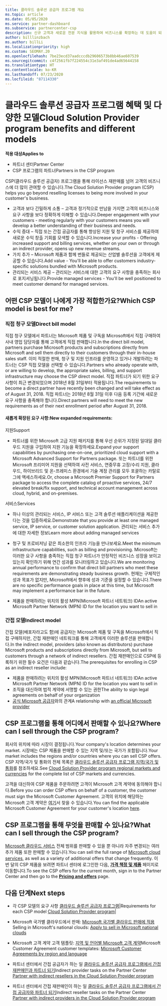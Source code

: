 ```yaml
---
title: 클라우드 솔루션 공급자 프로그램 개요
ms.topic: article
ms.date: 05/05/2020
ms.service: partner-dashboard
ms.subservice: partnercenter-csp
description: 신규 고객과 새로운 전문 지식을 활용하여 비즈니스를 확장하는 데 도움이 되는 클라우드 솔루션 공급자 프로그램의 혜택 및 여러 가지 모델에 대해 자세히 알아봅니다.
author: billlinzbach
ms.author: billLi
ms.localizationpriority: high
ms.custom: SEOMAY.20
ms.openlocfilehash: 7be23ecd37aadcccdb29606573b8bb46ae607539
ms.sourcegitcommit: c4f2561fb7f224554c31e3af491de4ad65644158
ms.translationtype: HT
ms.contentlocale: ko-KR
ms.lasthandoff: 07/23/2020
ms.locfileid: "87114330"
---
```

# <a name="cloud-solution-provider-program-benefits-and-different-models"></a><span data-ttu-id="ccd8d-103">클라우드 솔루션 공급자 프로그램 혜택 및 다양한 모델</span><span class="sxs-lookup"><span data-stu-id="ccd8d-103">Cloud Solution Provider program benefits and different models</span></span>

<span data-ttu-id="ccd8d-104">**적용 대상**</span><span class="sxs-lookup"><span data-stu-id="ccd8d-104">**Applies to**</span></span>

- <span data-ttu-id="ccd8d-105">파트너 센터</span><span class="sxs-lookup"><span data-stu-id="ccd8d-105">Partner Center</span></span>
- <span data-ttu-id="ccd8d-106">CSP 프로그램의 파트너</span><span class="sxs-lookup"><span data-stu-id="ccd8d-106">Partners in the CSP program</span></span>

<span data-ttu-id="ccd8d-107">CSP(클라우드 솔루션 공급자) 프로그램을 통해 라이선스 재판매를 넘어 고객의 비즈니스에 더 많이 관여할 수 있습니다.</span><span class="sxs-lookup"><span data-stu-id="ccd8d-107">The Cloud Solution Provider program (CSP) helps you go beyond reselling licenses to being more involved in your customer's business.</span></span>

- <span data-ttu-id="ccd8d-108">고객과 보다 긴밀하게 소통 – 고객과 정기적으로 만남을 가지면 고객의 비즈니스와 요구 사항을 보다 정확하게 이해할 수 있습니다.</span><span class="sxs-lookup"><span data-stu-id="ccd8d-108">Deeper engagement with your customers - meeting regularly with your customers means you will develop a better understanding of their business and needs.</span></span>
- <span data-ttu-id="ccd8d-109">수익 증대 – 직접 또는 간접 공급자를 통해 향상된 지원 및 청구 서비스를 제공하여 새로운 수익 창출 기회를 모색할 수 있습니다.</span><span class="sxs-lookup"><span data-stu-id="ccd8d-109">Increase your profits - Offering increased support and billing services, whether on your own or through an indirect provider, opens up new revenue streams.</span></span>  
- <span data-ttu-id="ccd8d-110">가치 추가 – Microsoft 제품과 함께 번들로 제공되는 산업별 솔루션을 고객에게 제공할 수 있습니다.</span><span class="sxs-lookup"><span data-stu-id="ccd8d-110">Add value - You'll be able to offer customers industry-specific solutions bundled with Microsoft products.</span></span>
- <span data-ttu-id="ccd8d-111">관리되는 서비스 제공 – 관리되는 서비스에 대한 고객의 요구 사항을 충족하는 회사로 포지셔닝됩니다.</span><span class="sxs-lookup"><span data-stu-id="ccd8d-111">Provide managed services - You'll be well positioned to meet customer demand for managed services.</span></span> 

## <a name="which-csp-model-is-best-for-me"></a><span data-ttu-id="ccd8d-112">어떤 CSP 모델이 나에게 가장 적합한가요?</span><span class="sxs-lookup"><span data-stu-id="ccd8d-112">Which CSP model is best for me?</span></span>

### <a name="direct-bill-model"></a><span data-ttu-id="ccd8d-113">직접 청구 모델</span><span class="sxs-lookup"><span data-stu-id="ccd8d-113">Direct bill model</span></span>

 <span data-ttu-id="ccd8d-114">직접 청구 모델에서 파트너는 Microsoft 제품 및 구독을 Microsoft에서 직접 구매하여 사내 영업 담당자를 통해 고객에게 직접 판매합니다.</span><span class="sxs-lookup"><span data-stu-id="ccd8d-114">In the direct bill model, partners purchase Microsoft products and subscriptions directly from Microsoft and sell them directly to their customers through their in-house sales staff.</span></span> <span data-ttu-id="ccd8d-115">이미 적절한 판매, 청구 및 지원 인프라를 운영하고 있거나 개발하려는 파트너는 CSP 직접 모델을 선택할 수 있습니다.</span><span class="sxs-lookup"><span data-stu-id="ccd8d-115">Partners who already operate with, or are willing to develop, the appropriate sales, billing, and support infrastructure may choose the CSP direct model.</span></span> <span data-ttu-id="ccd8d-116">직접 파트너가 되기 위한 요구 사항이 최근 변경되었으며 2018년 8월 31일부터 적용됩니다.</span><span class="sxs-lookup"><span data-stu-id="ccd8d-116">The requirements to become a direct partner have recently been changed and will take effect as of August 31, 2018.</span></span> <span data-ttu-id="ccd8d-117">직접 파트너는 2018년 8월 31일 이후 다음 등록 기간에 새로운 요구 사항을 충족해야 합니다.</span><span class="sxs-lookup"><span data-stu-id="ccd8d-117">Direct partners will need to meet the new requirements as of their next enrollment period after August 31, 2018.</span></span>

#### <a name="new-expanded-requirements"></a><span data-ttu-id="ccd8d-118">새롭게 확장된 요구 사항:</span><span class="sxs-lookup"><span data-stu-id="ccd8d-118">New expanded requirements:</span></span>

<span data-ttu-id="ccd8d-119">지원</span><span class="sxs-lookup"><span data-stu-id="ccd8d-119">Support</span></span>

- <span data-ttu-id="ccd8d-120">파트너를 위한 Microsoft 고급 지원 패키지를 통해 우선 순위가 지정된 일대일 클라우드 지원을 구입하여 지원 기능을 확장하세요.</span><span class="sxs-lookup"><span data-stu-id="ccd8d-120">Expand your support capabilities by purchasing one-on-one, prioritized cloud support with a Microsoft Advanced Support for Partners package.</span></span> <span data-ttu-id="ccd8d-121">또는 파트너를 위한 Microsoft 프리미어 지원을 선택하여 사전 서비스, 연중무휴 고장/수리 지원, 클라우드, 하이브리드 및 온-프레미스 환경에서 기술 계정 관리를 모두 포괄하는 카탈로그에 액세스하세요.</span><span class="sxs-lookup"><span data-stu-id="ccd8d-121">Or, choose a Microsoft Premier Support for Partners package to access the complete catalog of proactive services, 24/7 elevated break/fix support, and technical account management across cloud, hybrid, and on-premises.</span></span>

<span data-ttu-id="ccd8d-122">서비스</span><span class="sxs-lookup"><span data-stu-id="ccd8d-122">Services</span></span>

- <span data-ttu-id="ccd8d-123">하나 이상의 관리되는 서비스, IP 서비스 또는 고객 솔루션 애플리케이션을 제공한다는 것을 입증하세요.</span><span class="sxs-lookup"><span data-stu-id="ccd8d-123">Demonstrate that you provide at least one managed service, IP service, or customer solution application.</span></span> <span data-ttu-id="ccd8d-124">관리되는 서비스 추가에 대한 자세한 정보</span><span class="sxs-lookup"><span data-stu-id="ccd8d-124">Learn more about adding managed services</span></span>

- <span data-ttu-id="ccd8d-125">청구 및 프로비저닝 같은 최소한의 인프라 기능을 만나보세요.</span><span class="sxs-lookup"><span data-stu-id="ccd8d-125">Meet the minimum infrastructure capabilities, such as billing and provisioning.</span></span>
<span data-ttu-id="ccd8d-126">Microsoft는 이러한 요구 사항을 충족하는 직접 청구 파트너가 안정적인 비즈니스 성장을 보이고 있는지 확인하기 위해 연간 성과를 모니터링하고 있습니다.</span><span class="sxs-lookup"><span data-stu-id="ccd8d-126">We are monitoring annual performance to confirm that direct bill partners who meet these requirements are demonstrating steady business growth.</span></span> <span data-ttu-id="ccd8d-127">현재는 구체적인 성과 목표가 없지만, Microsoft에서 향후에 성과 기준을 설정할 수 있습니다.</span><span class="sxs-lookup"><span data-stu-id="ccd8d-127">There are no specific performance goals in place at this time, but Microsoft may implement a performance bar in the future.</span></span>

- <span data-ttu-id="ccd8d-128">제품을 판매하려는 위치의 활성 MPN(Microsoft 파트너 네트워크) ID</span><span class="sxs-lookup"><span data-stu-id="ccd8d-128">An active Microsoft Partner Network (MPN) ID for the location you want to sell in</span></span>

### <a name="indirect-model"></a><span data-ttu-id="ccd8d-129">간접 모델</span><span class="sxs-lookup"><span data-stu-id="ccd8d-129">Indirect model</span></span>

<span data-ttu-id="ccd8d-130">간접 모델(배포자라고도 함)에 공급자는 Microsoft 제품 및 구독을 Microsoft에서 직접 구매하지만, 간접 재판매인 네트워크를 통해 고객에게 이러한 솔루션을 판매합니다.</span><span class="sxs-lookup"><span data-stu-id="ccd8d-130">In the indirect model, providers (also known as distributors) purchase Microsoft products and subscriptions directly from Microsoft, but sell to customers through a network of indirect resellers.</span></span> <span data-ttu-id="ccd8d-131">간접 재판매인으로 CSP에 등록하기 위한 필수 요건은 다음과 같습니다.</span><span class="sxs-lookup"><span data-stu-id="ccd8d-131">The prerequisites for enrolling in CSP as an indirect reseller include:</span></span>

- <span data-ttu-id="ccd8d-132">제품을 판매하려는 위치의 활성 MPN(Microsoft 파트너 네트워크) ID</span><span class="sxs-lookup"><span data-stu-id="ccd8d-132">An active Microsoft Partner Network (MPN) ID for the location you want to sell in</span></span>
- <span data-ttu-id="ccd8d-133">조직을 대신하여 법적 계약에 서명할 수 있는 권한</span><span class="sxs-lookup"><span data-stu-id="ccd8d-133">The ability to sign legal agreements on behalf of your organization</span></span>
- <span data-ttu-id="ccd8d-134">[공식 Microsoft 공급자](https://partnercenter.microsoft.com/partner/find-a-provider)와의 관계</span><span class="sxs-lookup"><span data-stu-id="ccd8d-134">A relationship with [an official Microsoft provider](https://partnercenter.microsoft.com/partner/find-a-provider)</span></span>

## <a name="where-can-i-sell-through-the-csp-program"></a><span data-ttu-id="ccd8d-135">CSP 프로그램을 통해 어디에서 판매할 수 있나요?</span><span class="sxs-lookup"><span data-stu-id="ccd8d-135">Where can I sell through the CSP program?</span></span>

<span data-ttu-id="ccd8d-136">회사의 위치에 따라 시장이 결정됩니다.</span><span class="sxs-lookup"><span data-stu-id="ccd8d-136">Your company's location determines your market.</span></span> <span data-ttu-id="ccd8d-137">시장에는 CSP 제품을 판매할 수 있는 지역 및/또는 국가가 포함됩니다.</span><span class="sxs-lookup"><span data-stu-id="ccd8d-137">Your market includes the regions and/or countries where you can sell CSP offers.</span></span> <span data-ttu-id="ccd8d-138">CSP 지역/국가 및 통화의 전체 목록은 [클라우드 솔루션 공급자 프로그램 지역/국가 및 통화](regional-authorization-overview.md)를 참조하세요.</span><span class="sxs-lookup"><span data-stu-id="ccd8d-138">See [Cloud Solution Provider program regional markets and currencies](regional-authorization-overview.md) for the complete list of CSP markets and currencies.</span></span>

<span data-ttu-id="ccd8d-139">고객을 대신하여 CSP 제품을 주문하려면 고객이 Microsoft 고객 계약에 동의해야 합니다.</span><span class="sxs-lookup"><span data-stu-id="ccd8d-139">Before you can order CSP offers on behalf of a customer, the customer must sign the Microsoft Customer Agreement.</span></span> <span data-ttu-id="ccd8d-140">고객의 위치에 해당하는 Microsoft 고객 계약은 [여기](agreements.md)서 찾을 수 있습니다.</span><span class="sxs-lookup"><span data-stu-id="ccd8d-140">You can find the applicable Microsoft Customer Agreement for your customer's location [here](agreements.md).</span></span>  

## <a name="what-can-i-sell-through-the-csp-program"></a><span data-ttu-id="ccd8d-141">CSP 프로그램을 통해 무엇을 판매할 수 있나요?</span><span class="sxs-lookup"><span data-stu-id="ccd8d-141">What can I sell through the CSP program?</span></span>

<span data-ttu-id="ccd8d-142">[Microsoft 클라우드 서비스](https://partner.microsoft.com/cloud-solution-provider/products-and-services) 전체 범위를 판매할 수 있을 뿐 아니라 자주 변경되는 여러 추가 제품 또한 판매할 수 있습니다.</span><span class="sxs-lookup"><span data-stu-id="ccd8d-142">You can sell the full range of [Microsoft cloud services](https://partner.microsoft.com/cloud-solution-provider/products-and-services), as well as a variety of additional offers that change frequently.</span></span> <span data-ttu-id="ccd8d-143">이번 달의 CSP 제품을 보려면 파트너 센터에 로그인한 다음, [**가격 책정 및 제품**](https://partnercenter.microsoft.com/pcv/sales) 페이지로 이동합니다.</span><span class="sxs-lookup"><span data-stu-id="ccd8d-143">To see the CSP offers for the current month, sign in to the Partner Center and then go to the [**Pricing and offers**](https://partnercenter.microsoft.com/pcv/sales) page.</span></span>

## <a name="next-steps"></a><span data-ttu-id="ccd8d-144">다음 단계</span><span class="sxs-lookup"><span data-stu-id="ccd8d-144">Next steps</span></span>

- <span data-ttu-id="ccd8d-145">각 CSP 모델의 요구 사항 [클라우드 솔루션 공급자 프로그램](https://partnercenter.microsoft.com/partner/cloud-solution-provider)|</span><span class="sxs-lookup"><span data-stu-id="ccd8d-145">Requirements for each CSP model [Cloud Solution Provider program](https://partnercenter.microsoft.com/partner/cloud-solution-provider)|</span></span>

- <span data-ttu-id="ccd8d-146">Microsoft 국가별 클라우드에서 판매: [Microsoft 국가별 클라우드 판매에 적용](csp-national-clouds-overview.md)</span><span class="sxs-lookup"><span data-stu-id="ccd8d-146">Selling in Microsoft's national clouds: [Apply to sell in Microsoft national clouds](csp-national-clouds-overview.md)</span></span>

- <span data-ttu-id="ccd8d-147">Microsoft 고객 계약 고객 템플릿: [지역 및 언어별 Microsoft 고객 계약](agreements.md)</span><span class="sxs-lookup"><span data-stu-id="ccd8d-147">Microsoft Customer Agreement customer templates: [Microsoft Customer Agreements by region and language](agreements.md)</span></span>

- <span data-ttu-id="ccd8d-148">파트너 센터에서 간접 공급자가 하는 일 [클라우드 솔루션 공급자 프로그램에서 간접 재판매인과 파트너 되기](indirect-provider-tasks-in-partner-center.md)</span><span class="sxs-lookup"><span data-stu-id="ccd8d-148">Indirect provider tasks on the Partner Center [Partner with indirect resellers in the Cloud Solution Provider program](indirect-provider-tasks-in-partner-center.md)</span></span>

- <span data-ttu-id="ccd8d-149">파트너 센터에서 간접 재판매인이 하는 일 [클라우드 솔루션 공급자 프로그램에서 간접 공급자와 파트너 되기](indirect-reseller-tasks-in-partner-center.md)</span><span class="sxs-lookup"><span data-stu-id="ccd8d-149">Indirect reseller tasks on the Partner Center [Partner with indirect providers in the Cloud Solution Provider program](indirect-reseller-tasks-in-partner-center.md)</span></span>
